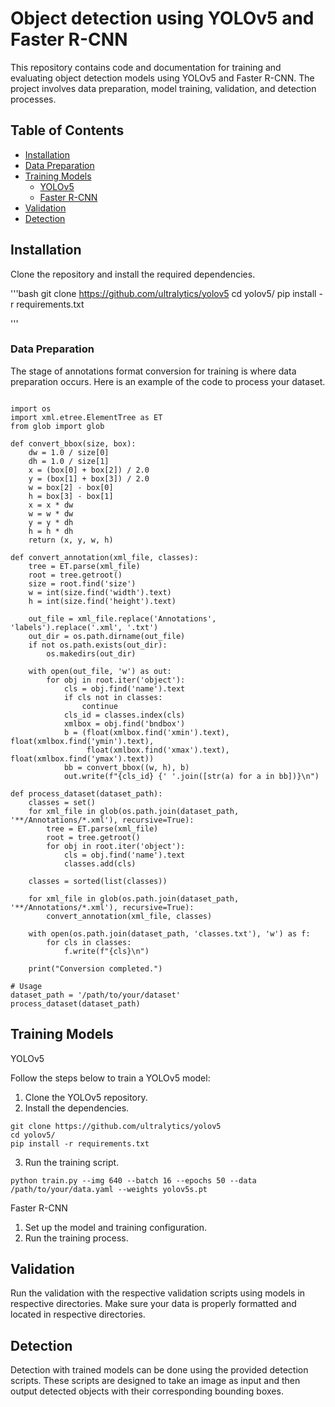 # Object detection using YOLOv5 and Faster R-CNN

This repository contains code and documentation for training and evaluating object detection models using YOLOv5 and Faster R-CNN. The project involves data preparation, model training, validation, and detection processes.
## Table of Contents

- [Installation](#installation)
- [Data Preparation](#data-preparation)
- [Training Models](#training-models)
  - [YOLOv5](#yolov5)
  - [Faster R-CNN](#faster-r-cnn)
- [Validation](#validation)
- [Detection](#detection)

## Installation

Clone the repository and install the required dependencies.

'''bash
git clone https://github.com/ultralytics/yolov5
cd yolov5/
pip install -r requirements.txt

'''

### Data Preparation

The stage of annotations format conversion for training is where data preparation occurs. Here is an example of the code to process your dataset.

```paython

import os
import xml.etree.ElementTree as ET
from glob import glob

def convert_bbox(size, box):
    dw = 1.0 / size[0]
    dh = 1.0 / size[1]
    x = (box[0] + box[2]) / 2.0
    y = (box[1] + box[3]) / 2.0
    w = box[2] - box[0]
    h = box[3] - box[1]
    x = x * dw
    w = w * dw
    y = y * dh
    h = h * dh
    return (x, y, w, h)

def convert_annotation(xml_file, classes):
    tree = ET.parse(xml_file)
    root = tree.getroot()
    size = root.find('size')
    w = int(size.find('width').text)
    h = int(size.find('height').text)

    out_file = xml_file.replace('Annotations', 'labels').replace('.xml', '.txt')
    out_dir = os.path.dirname(out_file)
    if not os.path.exists(out_dir):
        os.makedirs(out_dir)

    with open(out_file, 'w') as out:
        for obj in root.iter('object'):
            cls = obj.find('name').text
            if cls not in classes:
                continue
            cls_id = classes.index(cls)
            xmlbox = obj.find('bndbox')
            b = (float(xmlbox.find('xmin').text), float(xmlbox.find('ymin').text),
                 float(xmlbox.find('xmax').text), float(xmlbox.find('ymax').text))
            bb = convert_bbox((w, h), b)
            out.write(f"{cls_id} {' '.join([str(a) for a in bb])}\n")

def process_dataset(dataset_path):
    classes = set()
    for xml_file in glob(os.path.join(dataset_path, '**/Annotations/*.xml'), recursive=True):
        tree = ET.parse(xml_file)
        root = tree.getroot()
        for obj in root.iter('object'):
            cls = obj.find('name').text
            classes.add(cls)

    classes = sorted(list(classes))

    for xml_file in glob(os.path.join(dataset_path, '**/Annotations/*.xml'), recursive=True):
        convert_annotation(xml_file, classes)

    with open(os.path.join(dataset_path, 'classes.txt'), 'w') as f:
        for cls in classes:
            f.write(f"{cls}\n")

    print("Conversion completed.")

# Usage
dataset_path = '/path/to/your/dataset'
process_dataset(dataset_path)
```


## Training Models

YOLOv5

Follow the steps below to train a YOLOv5 model:

1. Clone the YOLOv5 repository.
2. Install the dependencies.

```
git clone https://github.com/ultralytics/yolov5
cd yolov5/
pip install -r requirements.txt
```

3. Run the training script.

```
python train.py --img 640 --batch 16 --epochs 50 --data /path/to/your/data.yaml --weights yolov5s.pt
```

Faster R-CNN

1. Set up the model and training configuration.
2. Run the training process.

## Validation

Run the validation with the respective validation scripts using models in respective directories. Make sure your data is properly formatted and located in respective directories.


## Detection

Detection with trained models can be done using the provided detection scripts. These scripts are designed to take an image as input and then output detected objects with their corresponding bounding boxes.

